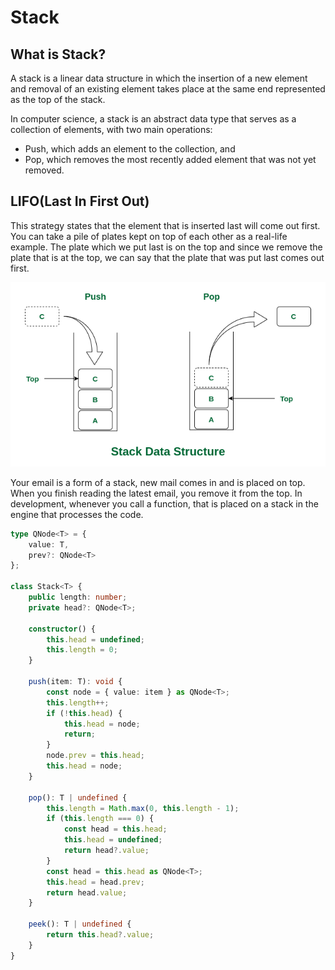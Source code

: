 # Stack

## What is Stack?
A stack is a linear data structure in which the insertion of a new element and removal of an existing element takes place at the same end represented as the top of the stack.

In computer science, a stack is an abstract data type that serves as a collection of elements, with two main operations:

- Push, which adds an element to the collection, and
- Pop, which removes the most recently added element that was not yet removed.

## LIFO(Last In First Out)
This strategy states that the element that is inserted last will come out first. You can take a pile of plates kept on top of each other as a real-life example. The plate which we put last is on the top and since we remove the plate that is at the top, we can say that the plate that was put last comes out first.

![Stack](../../Images/Stack.png)

Your email is a form of a stack, new mail comes in and is placed on top. When you finish reading the latest email, you remove it from the top. In development, whenever you call a function, that is placed on a stack in the engine that processes the code.


```typescript
type QNode<T> = {
    value: T,
    prev?: QNode<T>
};

class Stack<T> {
    public length: number;
    private head?: QNode<T>;

    constructor() {
        this.head = undefined;
        this.length = 0;
    }

    push(item: T): void {
        const node = { value: item } as QNode<T>;
        this.length++;
        if (!this.head) {
            this.head = node;
            return;
        }
        node.prev = this.head;
        this.head = node;
    }

    pop(): T | undefined {
        this.length = Math.max(0, this.length - 1);
        if (this.length === 0) {
            const head = this.head;
            this.head = undefined;
            return head?.value;
        }
        const head = this.head as QNode<T>;
        this.head = head.prev;
        return head.value;
    }

    peek(): T | undefined {
        return this.head?.value;
    }
}
```
